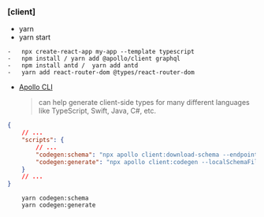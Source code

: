 ### [client]

-   yarn
-   yarn start

```shell
-   npx create-react-app my-app --template typescript
-   npm install / yarn add @apollo/client graphql
-   npm install antd /  yarn add antd
-   yarn add react-router-dom @types/react-router-dom

```

-   [Apollo CLI](https://github.com/apollographql/apollo-tooling)
    > can help generate client-side types for many different languages like
    > TypeScript, Swift, Java, C#, etc.

```json
{
    // ...
    "scripts": {
        // ...
        "codegen:schema": "npx apollo client:download-schema --endpoint=http://localhost:9000/api",
        "codegen:generate": "npx apollo client:codegen --localSchemaFile=schema.json --includes=src/**/*.tsx --target=typescript"
    }
    // ...
}
```

```shell
    yarn codegen:schema
    yarn codegen:generate
```
